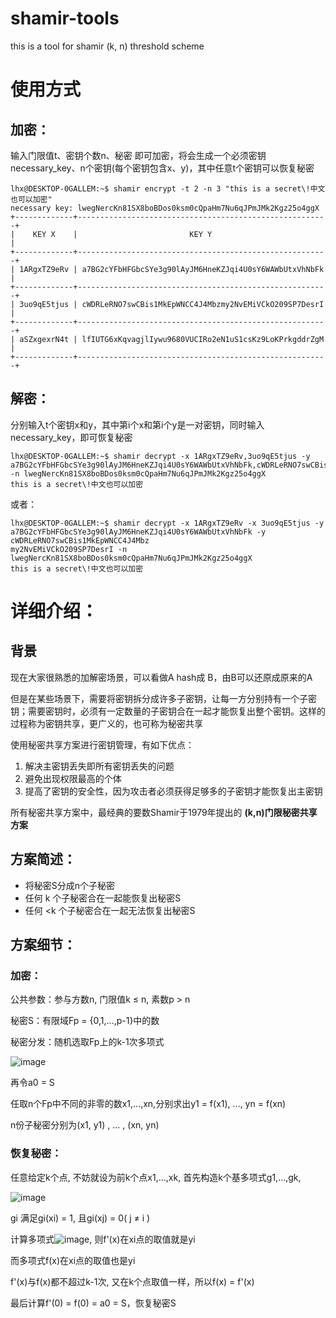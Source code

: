 # shamir-tools
this is a tool for shamir (k, n) threshold scheme

# 使用方式
## 加密：
输入门限值t、密钥个数n、秘密 即可加密，将会生成一个必须密钥necessary_key、n个密钥(每个密钥包含x、y)，其中任意t个密钥可以恢复秘密

````
lhx@DESKTOP-0GALLEM:~$ shamir encrypt -t 2 -n 3 "this is a secret\!中文也可以加密"
necessary key: lwegNercKn81SX8boBDos0ksm0cQpaHm7Nu6qJPmJMk2Kgz25o4ggX
+-------------+--------------------------------------------------------+
|    KEY X    |                         KEY Y                          |
+-------------+--------------------------------------------------------+
| 1ARgxTZ9eRv | a7BG2cYFbHFGbcSYe3g90lAyJM6HneKZJqi4U0sY6WAWbUtxVhNbFk |
+-------------+--------------------------------------------------------+
| 3uo9qE5tjus | cWDRLeRNO7swCBis1MkEpWNCC4J4Mbzmy2NvEMiVCkO209SP7DesrI |
+-------------+--------------------------------------------------------+
| aSZxgexrN4t | lfIUTG6xKqvagjlIywu9680VUCIRo2eN1uS1csKz9LoKPrkgddrZgM |
+-------------+--------------------------------------------------------+
````

## 解密：
分别输入t个密钥x和y，其中第i个x和第i个y是一对密钥，同时输入necessary_key，即可恢复秘密

````
lhx@DESKTOP-0GALLEM:~$ shamir decrypt -x 1ARgxTZ9eRv,3uo9qE5tjus -y a7BG2cYFbHFGbcSYe3g90lAyJM6HneKZJqi4U0sY6WAWbUtxVhNbFk,cWDRLeRNO7swCBis1MkEpWNCC4J4Mbzmy2NvEMiVCkO209SP7DesrI -n lwegNercKn81SX8boBDos0ksm0cQpaHm7Nu6qJPmJMk2Kgz25o4ggX
this is a secret\!中文也可以加密
````

或者：
````
lhx@DESKTOP-0GALLEM:~$ shamir decrypt -x 1ARgxTZ9eRv -x 3uo9qE5tjus -y a7BG2cYFbHFGbcSYe3g90lAyJM6HneKZJqi4U0sY6WAWbUtxVhNbFk -y cWDRLeRNO7swCBis1MkEpWNCC4J4Mbz
my2NvEMiVCkO209SP7DesrI -n lwegNercKn81SX8boBDos0ksm0cQpaHm7Nu6qJPmJMk2Kgz25o4ggX
this is a secret\!中文也可以加密
````

# 详细介绍：
## 背景
现在大家很熟悉的加解密场景，可以看做A hash成 B，由B可以还原成原来的A

但是在某些场景下，需要将密钥拆分成许多子密钥，让每一方分别持有一个子密钥；需要密钥时，必须有一定数量的子密钥合在一起才能恢复出整个密钥。这样的过程称为密钥共享，更广义的，也可称为秘密共享

使用秘密共享方案进行密钥管理，有如下优点：
1. 解决主密钥丢失即所有密钥丢失的问题
2. 避免出现权限最高的个体
3. 提高了密钥的安全性，因为攻击者必须获得足够多的子密钥才能恢复出主密钥

所有秘密共享方案中，最经典的要数Shamir于1979年提出的 **(k,n)门限秘密共享方案**

## 方案简述：
- 将秘密S分成n个子秘密
- 任何 k 个子秘密合在一起能恢复出秘密S
- 任何 <k 个子秘密合在一起无法恢复出秘密S

## 方案细节：
### 加密：
公共参数：参与方数n, 门限值k ≤ n, 素数p > n

秘密S：有限域Fp = {0,1,…,p-1}中的数

秘密分发：随机选取Fp上的k-1次多项式

![image](https://user-images.githubusercontent.com/40929503/198340494-02f984b8-6003-42c1-abbe-02f8ca9babb8.png)

再令a0 = S

任取n个Fp中不同的非零的数x1,…,xn,分别求出y1 = f(x1), …, yn = f(xn)

n份子秘密分别为(x1, y1) , … , (xn, yn)

### 恢复秘密：
任意给定k个点, 不妨就设为前k个点x1,…,xk, 首先构造k个基多项式g1,…,gk,

![image](https://user-images.githubusercontent.com/40929503/198340814-0f89bf48-bd0b-4978-a77a-bd2db2471ea6.png)

gi 满足gi(xi) = 1, 且gi(xj) = 0( j ≠ i )

计算多项式![image](https://user-images.githubusercontent.com/40929503/198340876-79ebe663-4e26-4357-bc80-562392f01e7c.png), 则f'(x)在xi点的取值就是yi  

而多项式f(x)在xi点的取值也是yi 

f'(x)与f(x)都不超过k-1次, 又在k个点取值一样，所以f(x) = f'(x)   

最后计算f'(0) = f(0) = a0 = S，恢复秘密S


